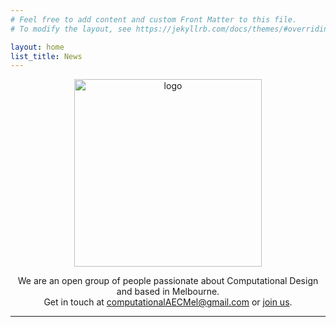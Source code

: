```yaml
---
# Feel free to add content and custom Front Matter to this file.
# To modify the layout, see https://jekyllrb.com/docs/themes/#overriding-theme-defaults

layout: home
list_title: News
---
```


<p align="center">
    <img src="../MCDGlogoTrans.PNG" alt="logo" width="300"/> 
    <p style="text-align:center;">We are an open group of people passionate about Computational Design and based in Melbourne. <br>Get in touch at <a href="mailto:computationalaecmel@gmail.com?Subject=Hey%20guys" target="_top">computationalAECMel@gmail.com</a>
    or <a href="https://compaec.github.io/speaker/" target="_top">join us</a>.</p>
</p>

---